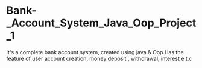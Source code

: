 # Bank-_Account_System_Java_Oop_Project_1
It's a complete bank account system, created using java &amp; Oop.Has the feature of user account creation, money deposit , withdrawal, interest e.t.c 
